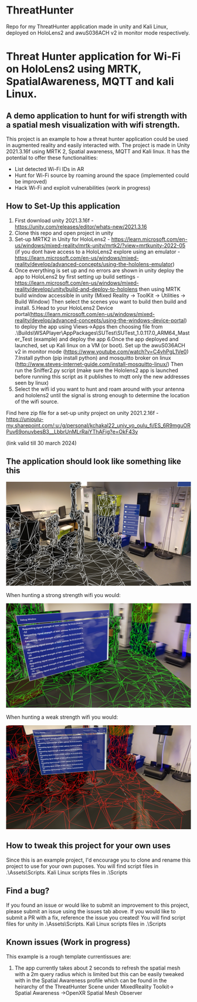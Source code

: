 # ThreatHunter
Repo for my ThreatHunter application made in unity and Kali Linux, deployed on HoloLens2 and awuS036ACH v2 in monitor mode respectively.

# Threat Hunter application for Wi-Fi on HoloLens2 using MRTK, SpatialAwareness, MQTT and kali Linux.

## A demo application to hunt for wifi strength with a spatial mesh visualization with wifi strength.

This project is an example to how a threat hunter application could be used in augmented reality and easily interacted with. The project is made in Unity 2021.3.16f using MRTK 2, Spatial awareness, MQTT and Kali linux. It has the potential to offer these functionalities:

- List detected Wi-Fi IDs in AR
- Hunt for Wi-Fi source by roaming around the space (implemented could be improved)
- Hack Wi-Fi and exploit vulnerabilities (work in progress)

## How to Set-Up this application

1. First download unity 2021.3.16f - https://unity.com/releases/editor/whats-new/2021.3.16
2. Clone this repo and open project in unity
3. Set-up MRTK2 in Unity for HoloLens2 - https://learn.microsoft.com/en-us/windows/mixed-reality/mrtk-unity/mrtk2/?view=mrtkunity-2022-05 (if you dont have access to a HoloLens2 explore using an emulator - https://learn.microsoft.com/en-us/windows/mixed-reality/develop/advanced-concepts/using-the-hololens-emulator)
4. Once everything is set up and no errors are shown in unity deploy the app to HoloLens2 by first setting up build settings - https://learn.microsoft.com/en-us/windows/mixed-reality/develop/unity/build-and-deploy-to-hololens then using MRTK build window accessible in unity (Mixed Reality -> ToolKit -> Utilities -> Build Window) Then select the scenes you want to build then build and install.
5.Head to your HoloLens2 Device portal(https://learn.microsoft.com/en-us/windows/mixed-reality/develop/advanced-concepts/using-the-windows-device-portal) to deploy the app using Views->Apps then choosing file from .\Builds\WSAPlayer\AppPackages\SUTest\SUTest_1.0.117.0_ARM64_Master_Test (example) and deploy the app
6.Once the app deployed and launched, set up Kali linux on a VM (or boot). Set up the awuS036ACH v2 in monitor mode (https://www.youtube.com/watch?v=C4vhPgL1Ve0) 
7.Install python (pip install python) and mosquitto broker on linux (http://www.steves-internet-guide.com/install-mosquitto-linux/) Then run the Sniffer2.py script (make sure the Hololens2 app is launched before running this script as it publishes to mqtt only the new addresses seen by linux)
8. Select the wifi id you want to hunt and roam around with your antenna and hololens2 until the signal is strong enough to determine the location of the wifi source.

Find here zip file for a set-up unity project on unity 2021.2.16f - https://unioulu-my.sharepoint.com/:u:/g/personal/kchakal22_univ_yo_oulu_fi/ES_6R9mguORPuv69onuvbesB3__LbbrUnMLrRaiYThAFig?e=OkF43y

(link valid till 30 march 2024)

## The application should look like something like this
![Screenshot](Screenshots\UI.jpg)

When hunting a strong strength wifi you would:

![Screenshot](Screenshots\StrongStrength.jpg)

When hunting a weak strength wifi you would:

![Screenshot](Screenshots\WeakStrength.jpg)

## How to tweak this project for your own uses

Since this is an example project, I'd encourage you to clone and rename this project to use for your own puposes.
You will find script files in .\Assets\Scripts.
Kali Linux scripts files in .\Scripts

## Find a bug?

If you found an issue or would like to submit an improvement to this project, please submit an issue using the issues tab above. If you would like to submit a PR with a fix, reference the issue you created!
You will find script files for unity in .\Assets\Scripts.
Kali Linux scripts files in .\Scripts

## Known issues (Work in progress)

This example is a rough template currentissues are:

1. The app currently takes about 2 seconds to refresh the spatial mesh with a 2m query radius which is limited but this can be easily tweaked with in the Spatial Awareness profile which can be found in the heirarchy of the ThreatHunter Scene under MixedReality Toolkit-> Spatial Awareness ->OpenXR Spatial Mesh Observer

